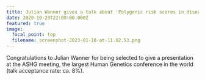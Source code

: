 ```yaml
---
title: Julian Wanner gives a talk about 'Polygenic risk scores in disease prognosis'
date: 2020-10-23T22:00:00.000Z
featured: true
image:
  focal_point: top
  filename: screenshot-2023-01-16-at-11.02.53.png
---
```

Congratulations to Julian Wanner for being selected to give a presentation at the ASHG meeting, the largest Human Genetics conference in the world (talk acceptance rate: ca. 8%).